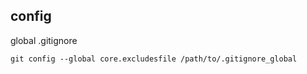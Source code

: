 ## config
global .gitignore
```
git config --global core.excludesfile /path/to/.gitignore_global
```
